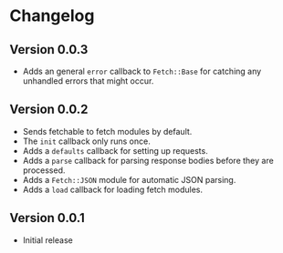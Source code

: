 # Changelog

## Version 0.0.3

* Adds an general `error` callback to `Fetch::Base` for catching any unhandled
  errors that might occur.

## Version 0.0.2

* Sends fetchable to fetch modules by default.
* The `init` callback only runs once.
* Adds a `defaults` callback for setting up requests.
* Adds a `parse` callback for parsing response bodies before they are processed.
* Adds a `Fetch::JSON` module for automatic JSON parsing.
* Adds a `load` callback for loading fetch modules.

## Version 0.0.1

* Initial release